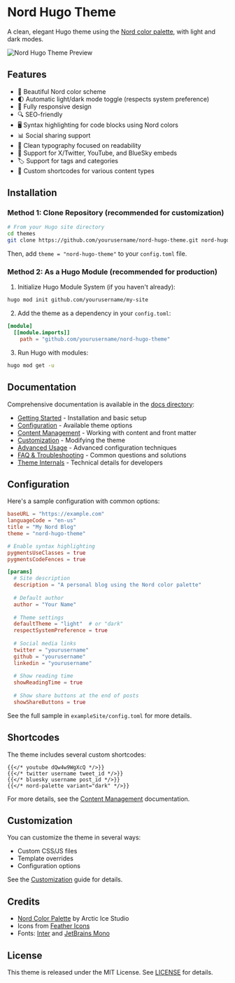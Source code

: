 # Nord Hugo Theme

A clean, elegant Hugo theme using the [Nord color palette](https://www.nordtheme.com/), with light and dark modes.

![Nord Hugo Theme Preview](screenshot.png)

## Features

- 🎨 Beautiful Nord color scheme
- 🌓 Automatic light/dark mode toggle (respects system preference)
- 📱 Fully responsive design
- 🔍 SEO-friendly
- 🖥️ Syntax highlighting for code blocks using Nord colors
- 📊 Social sharing support
- 📝 Clean typography focused on readability
- 🔗 Support for X/Twitter, YouTube, and BlueSky embeds
- 🏷️ Support for tags and categories
- 📄 Custom shortcodes for various content types

## Installation

### Method 1: Clone Repository (recommended for customization)

```bash
# From your Hugo site directory
cd themes
git clone https://github.com/yourusername/nord-hugo-theme.git nord-hugo-theme
```

Then, add `theme = "nord-hugo-theme"` to your `config.toml` file.

### Method 2: As a Hugo Module (recommended for production)

1. Initialize Hugo Module System (if you haven't already):
```bash
hugo mod init github.com/yourusername/my-site
```

2. Add the theme as a dependency in your `config.toml`:
```toml
[module]
  [[module.imports]]
    path = "github.com/yourusername/nord-hugo-theme"
```

3. Run Hugo with modules:
```bash
hugo mod get -u
```

## Documentation

Comprehensive documentation is available in the [docs directory](./docs/):

- [Getting Started](./docs/getting-started.md) - Installation and basic setup
- [Configuration](./docs/configuration.md) - Available theme options
- [Content Management](./docs/content.md) - Working with content and front matter
- [Customization](./docs/customization.md) - Modifying the theme
- [Advanced Usage](./docs/advanced.md) - Advanced configuration techniques
- [FAQ & Troubleshooting](./docs/faq.md) - Common questions and solutions
- [Theme Internals](./docs/internals/) - Technical details for developers

## Configuration

Here's a sample configuration with common options:

```toml
baseURL = "https://example.com"
languageCode = "en-us"
title = "My Nord Blog"
theme = "nord-hugo-theme"

# Enable syntax highlighting
pygmentsUseClasses = true
pygmentsCodeFences = true

[params]
  # Site description
  description = "A personal blog using the Nord color palette"
  
  # Default author
  author = "Your Name"
  
  # Theme settings
  defaultTheme = "light"  # or "dark"
  respectSystemPreference = true
  
  # Social media links
  twitter = "yourusername"
  github = "yourusername"
  linkedin = "yourusername"
  
  # Show reading time
  showReadingTime = true
  
  # Show share buttons at the end of posts
  showShareButtons = true
```

See the full sample in `exampleSite/config.toml` for more details.

## Shortcodes

The theme includes several custom shortcodes:

```
{{</* youtube dQw4w9WgXcQ */>}}
{{</* twitter username tweet_id */>}}
{{</* bluesky username post_id */>}}
{{</* nord-palette variant="dark" */>}}
```

For more details, see the [Content Management](./docs/content.md) documentation.

## Customization

You can customize the theme in several ways:

- Custom CSS/JS files
- Template overrides
- Configuration options

See the [Customization](./docs/customization.md) guide for details.

## Credits

- [Nord Color Palette](https://www.nordtheme.com/) by Arctic Ice Studio
- Icons from [Feather Icons](https://feathericons.com/)
- Fonts: [Inter](https://fonts.google.com/specimen/Inter) and [JetBrains Mono](https://fonts.google.com/specimen/JetBrains+Mono)

## License

This theme is released under the MIT License. See [LICENSE](LICENSE) for details.
